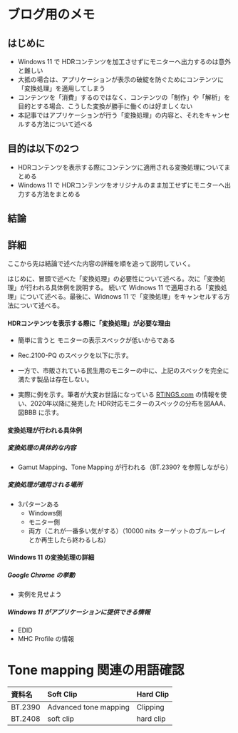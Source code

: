 # ブログ用のメモ

## はじめに

* Windows 11 で HDRコンテンツを加工させずにモニターへ出力するのは意外と難しい
* 大抵の場合は、アプリケーションが表示の破綻を防ぐためにコンテンツに「変換処理」を適用してしまう
* コンテンツを「消費」するのではなく、コンテンツの「制作」や「解析」を目的とする場合、こうした変換が勝手に働くのは好ましくない
* 本記事ではアプリケーションが行う「変換処理」の内容と、それをキャンセルする方法について述べる

## 目的は以下の2つ

* HDRコンテンツを表示する際にコンテンツに適用される変換処理についてまとめる
* Windows 11 で HDRコンテンツをオリジナルのまま加工せずにモニターへ出力する方法をまとめる

## 結論 


## 詳細

ここから先は結論で述べた内容の詳細を順を追って説明していく。

はじめに、冒頭で述べた「変換処理」の必要性について述べる。次に「変換処理」が行われる具体例を説明する。
続いて Widnows 11 で適用される「変換処理」について述べる。最後に、Widnows 11 で「変換処理」をキャンセルする方法について述べる。

#### HDRコンテンツを表示する際に「変換処理」が必要な理由

* 簡単に言うと モニターの表示スペックが低いからである
* Rec.2100-PQ のスペックを以下に示す。

* 一方で、市販されている民生用のモニターの中に、上記のスペックを完全に満たす製品は存在しない。
* 実際に例を示す。筆者が大変お世話になっている [RTINGS.com](https://www.rtings.com/) の情報を使い、2020年以降に発売した HDR対応モニターのスペックの分布を図AAA、図BBB に示す。

#### 変換処理が行われる具体例

##### 変換処理の具体的な内容

* Gamut Mapping、Tone Mapping が行われる（BT.2390? を参照しながら）

##### 変換処理が適用される場所

* 3パターンある
  * Windows側
  * モニター側
  * 両方（これが一番多い気がする）（10000 nits ターゲットのブルーレイとか再生したら終わるしね）

#### Windows 11 の変換処理の詳細

##### Google Chrome の挙動

* 実例を見せよう

##### Windows 11 がアプリケーションに提供できる情報

* EDID
* MHC Profile の情報


# Tone mapping 関連の用語確認


| 資料名 | Soft Clip | Hard Clip |
|:------|:-------|:-------|
| BT.2390 | Advanced tone mapping | Clipping |
| BT.2408 | soft clip | hard clip|
